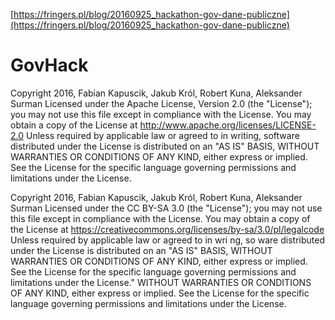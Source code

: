 [https://fringers.pl/blog/20160925_hackathon-gov-dane-publiczne](https://fringers.pl/blog/20160925_hackathon-gov-dane-publiczne)

# GovHack


Copyright 2016, Fabian Kapuscik, Jakub Król, Robert Kuna, Aleksander Surman
Licensed under the Apache License, Version 2.0 (the "License"); you may not use this file
except in compliance with the License. You may obtain a copy of the License at
http://www.apache.org/licenses/LICENSE-2.0
Unless required by applicable law or agreed to in writing, software distributed under the
License is distributed on an "AS IS" BASIS, WITHOUT WARRANTIES OR CONDITIONS
OF ANY KIND, either express or implied. See the License for the specific language governing
permissions and limitations under the License.


Copyright 2016, Fabian Kapuscik, Jakub Król, Robert Kuna, Aleksander Surman
Licensed under the CC BY-SA 3.0 (the "License"); you may not use this file except in
compliance with the License. You may obtain a copy of the License at
https://creativecommons.org/licenses/by-sa/3.0/pl/legalcode
Unless required by applicable law or agreed to in wri ng, so ware distributed under the
License is distributed on an "AS IS" BASIS, WITHOUT WARRANTIES OR CONDITIONS
OF ANY KIND, either express or implied. See the License for the specific language
governing permissions and limitations under the License." WITHOUT WARRANTIES OR
CONDITIONS OF ANY KIND, either express or implied. See the License for the specific
language governing permissions and limitations under the License.

